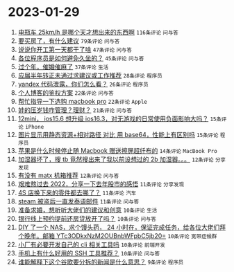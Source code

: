# 2023-01-29

1. [电瓶车 25km/h 是哪个天才想出来的东西啊](https://www.v2ex.com/t/911211) `116条评论` `问与答`
1. [要买房了，有什么建议](https://www.v2ex.com/t/911245) `79条评论` `问与答`
1. [说说你开工第一天都干了啥](https://www.v2ex.com/t/911231) `47条评论` `问与答`
1. [各位程序员是如何避免久坐的？](https://www.v2ex.com/t/911206) `45条评论` `问与答`
1. [过个年，催婚催麻了](https://www.v2ex.com/t/911236) `37条评论` `生活`
1. [应届半年转正未通过求建议或工作推荐](https://www.v2ex.com/t/911300) `28条评论` `程序员`
1. [yandex 代码泄露，你们怎么看？](https://www.v2ex.com/t/911213) `26条评论` `程序员`
1. [个人博客的鉴权方案](https://www.v2ex.com/t/911271) `22条评论` `问与答`
1. [帮忙指导一下选购 macbook pro](https://www.v2ex.com/t/911209) `22条评论` `Apple`
1. [娃的压岁钱咋管理？理财？](https://www.v2ex.com/t/911247) `21条评论` `问与答`
1. [12mini， ios15.6 想升级 ios16.3，对无游戏的日常使用负面影响大吗？](https://www.v2ex.com/t/911279) `15条评论` `iPhone`
1. [图片显示用静态资源+相对路径 对比 用 base64，性能上有区别吗](https://www.v2ex.com/t/911260) `15条评论` `程序员`
1. [苹果是什么时候停止随 Macbook 赠送擦屏超纤布的](https://www.v2ex.com/t/911270) `14条评论` `MacBook Pro`
1. [加湿器坏了，搜 tb 竟然搜出来了我以前设想过的 2b 加湿器。。。](https://www.v2ex.com/t/911286) `12条评论` `分享发现`
1. [有没有 matx 机箱推荐](https://www.v2ex.com/t/911227) `12条评论` `问与答`
1. [艰难熬过去 2022，分享一下去年股市的感悟](https://www.v2ex.com/t/911256) `11条评论` `分享发现`
1. [4S 店换下来的零件都去哪了？](https://www.v2ex.com/t/911233) `11条评论` `汽车`
1. [steam 被盗后一直发泰语邮件](https://www.v2ex.com/t/911222) `11条评论` `问与答`
1. [准备求婚，想听听大佬们的建议和创意](https://www.v2ex.com/t/911307) `10条评论` `生活`
1. [银行线上预约提前还房贷放开了吗？](https://www.v2ex.com/t/911257) `10条评论` `问与答`
1. [DIY 了一个 NAS，求个馒头药， 24 小时在，保证完成任务，给各位大佬们拜个晚年。邮箱 YTc3ODkxNzM2OUBnbWFpbC5jb20=](https://www.v2ex.com/t/911248) `10条评论` `宽带症候群`
1. [小厂有必要开发自己的 cli 相关工具吗](https://www.v2ex.com/t/911224) `10条评论` `前端开发`
1. [手机上有什么好用的 SSH 工具推荐？](https://www.v2ex.com/t/911201) `10条评论` `问与答`
1. [谁能解释下这个谷歌要分拆的新闻是什么意思？](https://www.v2ex.com/t/911205) `9条评论` `程序员`
